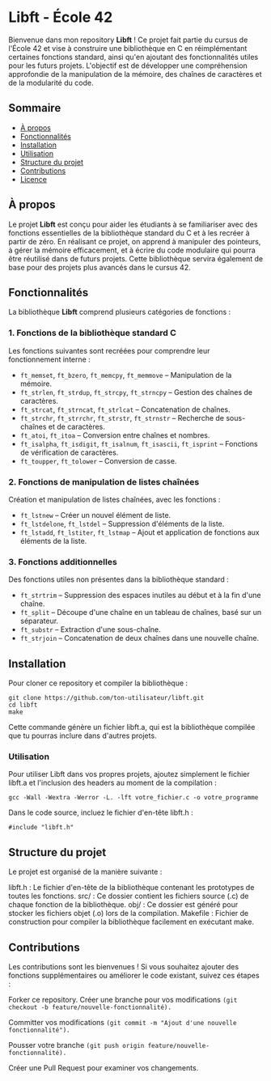 # Libft - École 42

Bienvenue dans mon repository **Libft** ! Ce projet fait partie du cursus de l'École 42 et vise à construire une bibliothèque en C en réimplémentant certaines fonctions standard, ainsi qu'en ajoutant des fonctionnalités utiles pour les futurs projets. L'objectif est de développer une compréhension approfondie de la manipulation de la mémoire, des chaînes de caractères et de la modularité du code.

## Sommaire

- [À propos](#à-propos)
- [Fonctionnalités](#fonctionnalités)
- [Installation](#installation)
- [Utilisation](#utilisation)
- [Structure du projet](#structure-du-projet)
- [Contributions](#contributions)
- [Licence](#licence)

## À propos

Le projet **Libft** est conçu pour aider les étudiants à se familiariser avec des fonctions essentielles de la bibliothèque standard du C et à les recréer à partir de zéro. En réalisant ce projet, on apprend à manipuler des pointeurs, à gérer la mémoire efficacement, et à écrire du code modulaire qui pourra être réutilisé dans de futurs projets. Cette bibliothèque servira également de base pour des projets plus avancés dans le cursus 42.

## Fonctionnalités

La bibliothèque **Libft** comprend plusieurs catégories de fonctions :

### 1. Fonctions de la bibliothèque standard C
Les fonctions suivantes sont recréées pour comprendre leur fonctionnement interne :
- `ft_memset`, `ft_bzero`, `ft_memcpy`, `ft_memmove` – Manipulation de la mémoire.
- `ft_strlen`, `ft_strdup`, `ft_strcpy`, `ft_strncpy` – Gestion des chaînes de caractères.
- `ft_strcat`, `ft_strncat`, `ft_strlcat` – Concatenation de chaînes.
- `ft_strchr`, `ft_strrchr`, `ft_strstr`, `ft_strnstr` – Recherche de sous-chaînes et de caractères.
- `ft_atoi`, `ft_itoa` – Conversion entre chaînes et nombres.
- `ft_isalpha`, `ft_isdigit`, `ft_isalnum`, `ft_isascii`, `ft_isprint` – Fonctions de vérification de caractères.
- `ft_toupper`, `ft_tolower` – Conversion de casse.

### 2. Fonctions de manipulation de listes chaînées
Création et manipulation de listes chaînées, avec les fonctions :
- `ft_lstnew` – Créer un nouvel élément de liste.
- `ft_lstdelone`, `ft_lstdel` – Suppression d'éléments de la liste.
- `ft_lstadd`, `ft_lstiter`, `ft_lstmap` – Ajout et application de fonctions aux éléments de la liste.

### 3. Fonctions additionnelles
Des fonctions utiles non présentes dans la bibliothèque standard :
- `ft_strtrim` – Suppression des espaces inutiles au début et à la fin d'une chaîne.
- `ft_split` – Découpe d'une chaîne en un tableau de chaînes, basé sur un séparateur.
- `ft_substr` – Extraction d'une sous-chaîne.
- `ft_strjoin` – Concatenation de deux chaînes dans une nouvelle chaîne.

## Installation

Pour cloner ce repository et compiler la bibliothèque :

```
git clone https://github.com/ton-utilisateur/libft.git
cd libft
make
```

Cette commande génère un fichier libft.a, qui est la bibliothèque compilée que tu pourras inclure dans d'autres projets.

### Utilisation
Pour utiliser Libft dans vos propres projets, ajoutez simplement le fichier libft.a et l'inclusion des headers au moment de la compilation :

```
gcc -Wall -Wextra -Werror -L. -lft votre_fichier.c -o votre_programme
```
Dans le code source, incluez le fichier d'en-tête libft.h :

```
#include "libft.h"
```

## Structure du projet
Le projet est organisé de la manière suivante :

libft.h : Le fichier d'en-tête de la bibliothèque contenant les prototypes de toutes les fonctions.
src/ : Ce dossier contient les fichiers source (.c) de chaque fonction de la bibliothèque.
obj/ : Ce dossier est généré pour stocker les fichiers objet (.o) lors de la compilation.
Makefile : Fichier de construction pour compiler la bibliothèque facilement en exécutant make.

## Contributions
Les contributions sont les bienvenues ! Si vous souhaitez ajouter des fonctions supplémentaires ou améliorer le code existant, suivez ces étapes :

Forker ce repository.
Créer une branche pour vos modifications 
```(git checkout -b feature/nouvelle-fonctionnalité).```

Committer vos modifications 
```(git commit -m "Ajout d'une nouvelle fonctionnalité").```

Pousser votre branche 
```(git push origin feature/nouvelle-fonctionnalité).```

Créer une Pull Request pour examiner vos changements.
